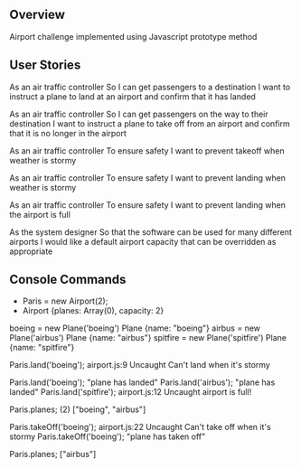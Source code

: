 ## Overview ##

Airport challenge implemented using Javascript prototype method

## User Stories ##

As an air traffic controller
So I can get passengers to a destination
I want to instruct a plane to land at an airport and confirm that it has landed

As an air traffic controller
So I can get passengers on the way to their destination
I want to instruct a plane to take off from an airport and confirm that it is no longer in the airport

As an air traffic controller
To ensure safety
I want to prevent takeoff when weather is stormy

As an air traffic controller
To ensure safety
I want to prevent landing when weather is stormy

As an air traffic controller
To ensure safety
I want to prevent landing when the airport is full

As the system designer
So that the software can be used for many different airports
I would like a default airport capacity that can be overridden as appropriate

## Console Commands ##

- Paris = new Airport(2);
- Airport {planes: Array(0), capacity: 2}

boeing = new Plane('boeing')
Plane {name: "boeing"}
airbus = new Plane('airbus')
Plane {name: "airbus"}
spitfire = new Plane('spitfire')
Plane {name: "spitfire"}

Paris.land('boeing');
airport.js:9 Uncaught Can't land when it's stormy

Paris.land('boeing');
"plane has landed"
Paris.land('airbus');
"plane has landed"
Paris.land('spitfire');
airport.js:12 Uncaught airport is full!

Paris.planes;
(2) ["boeing", "airbus"]

Paris.takeOff('boeing');
airport.js:22 Uncaught Can't take off when it's stormy
Paris.takeOff('boeing');
"plane has taken off"

Paris.planes;
["airbus"]
